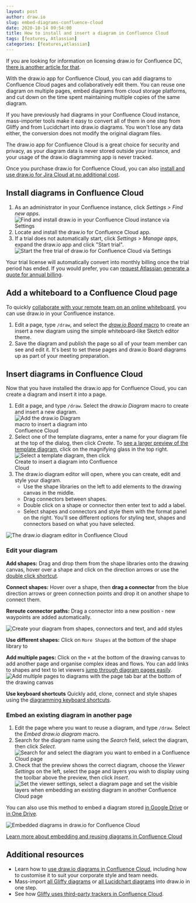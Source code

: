 ```yaml
---
layout: post
author: draw.io
slug: embed-diagrams-confluence-cloud
date: 2020-10-14 09:54:00
title: How to install and insert a diagram in Confluence Cloud
tags: [features, Atlassian]
categories: [features,atlassian]
---
```


If you are looking for information on licensing draw.io for Confluence DC, [there is another article for that](/doc/faq/license-drawio-confluence-jira-server.html).

With the draw.io app for Confluence Cloud, you can add diagrams to Confluence Cloud pages and collaboratively edit them. You can reuse one diagram on multiple pages, embed diagrams from cloud storage platforms, and cut down on the time spent maintaining multiple copies of the same diagram.

If you have previously had diagrams in your Confluence Cloud instance, mass-importer tools make it easy to convert all of them in one step from Gliffy and from Lucidchart into draw.io diagrams. You won't lose any data either, the conversion does not modify the original diagram files.

The draw.io app for Confluence Cloud is a great choice for security and privacy, as your diagram data is never stored outside your instance, and your usage of the draw.io diagramming app is never tracked.

Once you purchase draw.io for Confluence Cloud, you can also [install and use draw.io for Jira Cloud at no additional cost](/doc/faq/license-drawio-confluence-jira-cloud.html).

## Install diagrams in Confluence Cloud

1. As an administrator in your Confluence instance, click _Settings > Find new apps_.
<br ><img src="/assets/img/blog/confluence-cloud-find-new-apps.png" style="max-width:100%;height:auto;" alt="Find and install draw.io in your Confluence Cloud instance via Settings">
2. Locate and install the draw.io for Confluence Cloud app.
3. If a trial does not automatically start, click _Settings > Manage apps_, expand the draw.io app and click "Start trial".
<br /><img src="/assets/img/blog/drawio-confluence-cloud-free-trial.png" style="max-width:100%;height:auto;" alt="Start the free trial of draw.io for Confluence Cloud via Settings">

Your trial license will automatically convert into monthly billing once the trial period has ended. If you would prefer, you can [request Atlassian generate a quote for annual billing](/doc/faq/generate-quote-drawio-confluence-cloud.html).

## Add a whiteboard to a Confluence Cloud page

To quickly [collaborate with your remote team on an online whiteboard](/blog/online-whiteboard-confluence.html), you can use draw.io in your Confluence instance.

1. Edit a page, type ``/draw``, and select the [_draw.io Board_ macro](/blog/drawio-board-macro.html) to create an insert a new diagram using the simple whiteboard-like Sketch editor theme. 
2. Save the diagram and publish the page so all of your team member can see and edit it. It's best to set these pages and draw.io Board diagrams up as part of your meeting preparation.

## Insert diagrams in Confluence Cloud

Now that you have installed the draw.io app for Confluence Cloud, you can create a diagram and insert it into a page.

1. Edit a page, and type ``/draw``. Select the _draw.io Diagram_ macro to create and insert a new diagram.
<br /><img src="/assets/img/blog/drawio-confluence-cloud-new.png" style="width=100%;max-width:200px;height:auto;" alt="Add the draw.io Diagram macro to insert a diagram into Confluence Cloud">
2. Select one of the template diagrams, enter a name for your diagram file at the top of the dialog, then click _Create_. To [see a larger preview of the template diagram](/blog/template-diagrams.html), click on the magnifying glass in the top right.
<br /><img src="/assets/img/blog/drawio-confluence-cloud-new-template.png" style="width=100%;max-width:300px;height:auto;" alt="Select a template diagram, then click Create to insert a diagram into Confluence Cloud">
3. The draw.io diagram editor will open, where you can create, edit and style your diagram.
   * Use the shape libraries on the left to add elements to the drawing canvas in the middle.
   * Drag connectors between shapes.
   * Double click on a shape or connector then enter text to add a label.
   * Select shapes and connectors and style them with the format panel on the right. You'll see different options for styling text, shapes and connectors based on what you have selected.

<img src="/assets/img/blog/drawio-confluence-cloud-interface.png" style="max-width:100%;height:auto;" alt="The draw.io diagram editor in Confluence Cloud">

### Edit your diagram

**Add shapes:** Drag and drop them from the shape libraries onto the drawing canvas, hover over a shape and click on the direction arrows or use the [double click shortcut](/blog/double-click-shortcut.html).

**Connect shapes:** Hover over a shape, then **drag a connector** from the blue direction arrows or green connection points and drop it on another shape to connect them.

**Reroute connector paths:** Drag a connector into a new position - new waypoints are added automatically.

<img src="/assets/img/blog/drawio-confluence-cloud-demo.gif" style="max-width:100%;height:auto;" alt="Create your diagram from shapes, connectors and text, and add styles">

**Use different shapes:** Click on ``More Shapes`` at the bottom of the shape library to

**Add multiple pages:** Click on the ``+`` at the bottom of the drawing canvas to add another page and organise complex ideas and flows. You can add links to shapes and text to let viewers [jump through diagram pages easily](/blog/multiple-page-diagrams.html).
   <br /><img src="/assets/img/blog/page-tab-example.png" style="max-width:100%;height:auto;" alt="Add multiple pages to diagrams with the page tab bar at the bottom of the drawing canvas">

**Use keyboard shortcuts** Quickly add, clone, connect and style shapes using the [diagramming keyboard shortcuts](https://app.diagrams.net/shortcuts.svg).

### Embed an existing diagram in another page

1. Edit the page where you want to reuse a diagram, and type ``/draw``. Select the _Embed draw.io diagram_ macro.
2. Search for the diagram name using the _Search_ field, select the diagram, then click _Select_.
<br /><img src="/assets/img/blog/select-diagram-embed-confluence-cloud.png" style="width=100%;max-width:500px;height:auto;" alt="Search for and select the diagram you want to embed in a Confluence Cloud page">
3. Check that the preview shows the correct diagram, choose the _Viewer Settings_ on the left, select the page and layers you wish to display using the toolbar above the preview, then click _Insert_.
<br /><img src="/assets/img/blog/confluence-cloud-embed-diagram-viewer-settings.png" style="width=100%;max-width:500px;height:auto;" alt="Set the viewer settings, select a diagram page and set the visible layers when embedding an existing diagram in another Confluence Cloud page">

You can also use this method to embed a diagram stored [in Google Drive](/doc/faq/embed-diagram-googledrive-confluence-cloud.html) or [in One Drive](/doc/faq/embed-diagram-onedrive-confluence-cloud.html).

<img src="/assets/img/blog/embed-diagrams-confluence-cloud.png" style="max-width:100%;height:auto;" alt="Embedded diagrams in draw.io for Confluence Cloud">

[Learn more about embedding and reusing diagrams in Confluence Cloud](/doc/faq/confluence-cloud-embed-diagrams.html)


## Additional resources

* Learn how to [use draw.io diagrams in Confluence Cloud](/doc/drawio-confluence-cloud.html), including how to customise it to suit your corporate style and team needs.
* Mass-import [all Gliffy diagrams](/doc/faq/mass-import-gliffy-confluence-cloud.html) or [all Lucidchart diagrams](/doc/faq/lucidchart-import.html) into draw.io in one step.
* See how [Gliffy uses third-party trackers in Confluence Cloud](/blog/gliffy-security-privacy-tracking.html).
